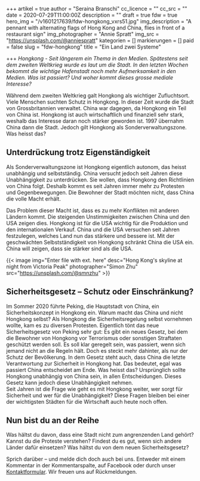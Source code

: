 +++
artikel = true
author = "Seraina Branschi"
cc_licence = ""
cc_src = ""
date = 2020-07-29T11:00:00Z
description = ""
draft = true
fdw = true
hero_img = "/v1601217639/fdw-hongkong_vxrs51.jpg"
img_description = "A pennant with alternating flags of Hong Kong and China, flies in front of a restaurant sign"
img_photographer = "Annie Spratt"
img_src = "https://unsplash.com/@anniespratt"
kategorien = []
markierungen = []
paid = false
slug = "fdw-hongkong"
title = "Ein Land zwei Systeme"

+++
_Hongkong - Seit längerem ein Thema in den Medien. Spätestens seit dem zweiten Weltkrieg wurde es laut um die Stadt. In den letzten Wochen bekommt die wichtige Hafenstadt noch mehr Aufmerksamkeit in den Medien. Was ist passiert? Und woher kommt dieses grosse mediale Interesse?_

Während dem zweiten Weltkrieg galt Hongkong als wichtiger Zufluchtsort. Viele Menschen suchten Schutz in Hongkong. In dieser Zeit wurde die Stadt von Grossbritannien verwaltet. China war dagegen, da Hongkong ein Teil von China ist. Hongkong ist auch wirtschaftlich und finanziell sehr stark, weshalb das Interesse daran noch stärker geworden ist. 1997 übernahm China dann die Stadt. Jedoch gilt Hongkong als Sonderverwaltungszone. Was heisst das?

## Unterdrückung trotz Eigenständigkeit

Als Sonderverwaltungszone ist Hongkong eigentlich autonom, das heisst unabhängig und selbstständig. China versucht jedoch seit Jahren diese Unabhängigkeit zu unterdrücken. Sie wollen, dass Hongkong den Richtlinien von China folgt. Deshalb kommt es seit Jahren immer mehr zu Protesten und Gegenbewegungen. Die Bewohner der Stadt möchten nicht, dass China die volle Macht erhält.

Das Problem dieser Macht ist, dass es zu mehr Konflikten mit anderen Ländern kommt. Die steigenden Unstimmigkeiten zwischen China und den USA zeigen dies. Hongkong ist für die USA wichtig für die Produktion und den internationalen Verkauf. China und die USA versuchen seit Jahren festzulegen, welches Land nun das stärkere und bessere ist. Mit der geschwächten Selbstständigkeit von Hongkong schränkt China die USA ein. China will zeigen, dass sie stärker sind als die USA.

{{< image img="Enter file with ext. here" desc="Hong Kong's skyline at night from Victoria Peak" photographer="Simon Zhu" src="https://unsplash.com/@smnzhu" >}}

## Sicherheitsgesetz – Schutz oder Einschränkung?

Im Sommer 2020 führte Peking, die Hauptstadt von China, ein Sicherheitskonzept in Hongkong ein. Warum macht das China und nicht Hongkong selbst? Als Hongkong die Sicherheitsregelung selbst vornehmen wollte, kam es zu diversen Protesten. Eigentlich tönt das neue Sicherheitsgesetz von Peking sehr gut: Es gibt ein neues Gesetz, bei dem die Bewohner von Hongkong vor Terrorismus oder sonstigen Straftaten geschützt werden soll. Es soll klar geregelt sein, was passiert, wenn sich jemand nicht an die Regeln hält. Doch es steckt mehr dahinter, als nur der Schutz der Bevölkerung. In dem Gesetz steht auch, dass China die letzte Verantwortung zur Sicherheit in Hongkong hat. Das bedeutet, egal was passiert China entscheidet am Ende. Was heisst das? Ursprünglich sollte Hongkong unabhängig von China sein, in allen Entscheidungen. Dieses Gesetz kann jedoch diese Unabhängigkeit nehmen.  
Seit Jahren ist die Frage wie geht es mit Hongkong weiter, wer sorgt für Sicherheit und wer für die Unabhängigkeit? Diese Fragen bleiben bei einer der wichtigsten Städten für die Wirtschaft auch heute noch offen.

## Nun bist du an der Reihe

Was hältst du davon, dass eine Stadt nicht zum angrenzenden Land gehört? Kannst du die Proteste verstehen? Findest du es gut, wenn sich andere Länder dafür einsetzen? Was hältst du von dem neuen Sicherheitsgesetz?

Sprich darüber – und melde dich doch auch bei uns. Entweder mit einem Kommentar in der Kommentarspalte, auf Facebook oder durch unser [Kontaktformular](https://chinderzytig-v1.netlify.app/kontakt/). Wir freuen uns auf Rückmeldungen.